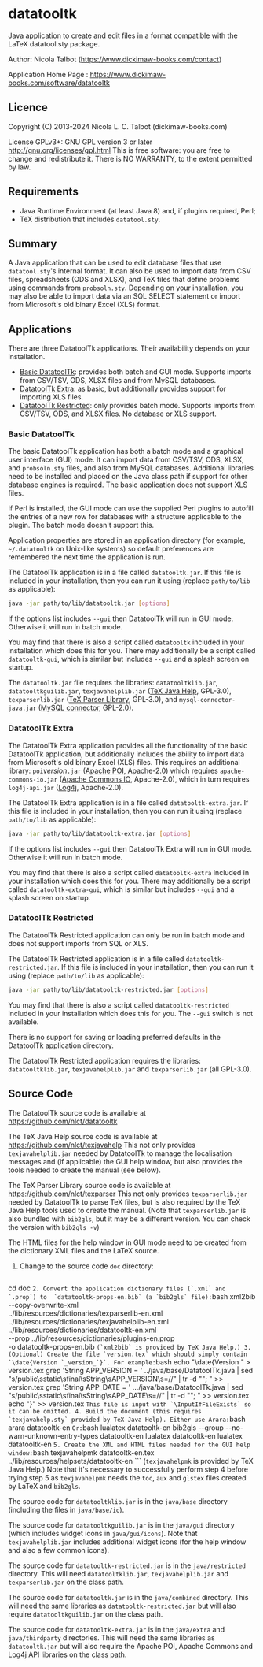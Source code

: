 # datatooltk

Java application to create and edit files in a format compatible
with the LaTeX datatool.sty package.

Author: Nicola Talbot (https://www.dickimaw-books.com/contact)

Application Home Page : https://www.dickimaw-books.com/software/datatooltk

## Licence

Copyright (C) 2013-2024 Nicola L. C. Talbot (dickimaw-books.com)

License GPLv3+: GNU GPL version 3 or later
http://gnu.org/licenses/gpl.html
This is free software: you are free to change and redistribute it.
There is NO WARRANTY, to the extent permitted by law.

## Requirements

  - Java Runtime Environment (at least Java 8) and, if plugins required, Perl;
  - TeX distribution that includes `datatool.sty`.

## Summary

A Java application that can be used to edit database files
that use `datatool.sty`'s internal format. It can also be used to
import data from CSV files, spreadsheets (ODS and XLSX), 
and TeX files that define problems using commands
from `probsoln.sty`. Depending on your installation, you may also be
able to import data via an SQL SELECT statement or import from Microsoft's
old binary Excel (XLS) format.

## Applications

There are three DatatoolTk applications. Their availability depends
on your installation.

 - [Basic DatatoolTk](#basicdatatooltk): provides both batch and GUI
   mode. Supports imports from CSV/TSV, ODS, XLSX files and from
   MySQL databases.
 - [DatatoolTk Extra](#datatooltkextra): as basic, but additionally provides
   support for importing XLS files.
 - [DatatoolTk Restricted](#datatooltkrestricted): only provides
   batch mode. Supports imports from CSV/TSV, ODS, and XLSX files.
   No database or XLS support.

### Basic DatatoolTk

The basic DatatoolTk application has both a batch mode and a 
graphical user interface (GUI) mode. It can import data from 
CSV/TSV, ODS, XLSX, and `probsoln.sty` files, and also from MySQL
databases. Additional libraries need to be installed and placed on the
Java class path if support for other database engines is required. The basic
application does not support XLS files.

If Perl is installed, the GUI mode can use the supplied Perl plugins
to autofill the entries of a new row for databases with a structure
applicable to the plugin. The batch mode doesn't support this.

Application properties are stored in an application directory (for
example, `~/.datatooltk` on Unix-like systems) so default
preferences are remembered the next time the application is run.

The DatatoolTk application is in a file called
`datatooltk.jar`. If this file is included in your installation,
then you can run it using (replace `path/to/lib` as applicable):
```bash
java -jar path/to/lib/datatooltk.jar [options]
```
If the options list includes `--gui` then DatatoolTk will run in 
GUI mode. Otherwise it will run in batch mode.

You may find that there is also a script called `datatooltk`
included in your installation which does this for you. There may
additionally be a script called `datatooltk-gui`, which is similar
but includes `--gui` and a splash screen on startup.

The `datatooltk.jar` file requires the libraries: `datatooltklib.jar`,
`datatooltkguilib.jar`, 
`texjavahelplib.jar` ([TeX Java Help](https://github.com/nlct/texjavahelp), GPL-3.0),
`texparserlib.jar` ([TeX Parser Library](https://github.com/nlct/texparser), GPL-3.0), and 
`mysql-connector-java.jar` ([MySQL connector](http://dev.mysql.com/downloads/connector/j/), GPL-2.0).

### DatatoolTk Extra

The DatatoolTk Extra application provides all the functionality of
the basic DatatoolTk application, but additionally includes the
ability to import data from Microsoft's old binary Excel (XLS)
files. This requires an additional library:
`poi`_version_`.jar` ([Apache POI](http://poi.apache.org/), Apache-2.0)
which requires `apache-commons-io.jar` ([Apache Commons IO](https://commons.apache.org/io), Apache-2.0),
which in turn requires `log4j-api.jar` ([Log4j](https://logging.apache.org/log4j), Apache-2.0).

The DatatoolTk Extra application is in a file called
`datatooltk-extra.jar`. If this file is included in your installation,
then you can run it using (replace `path/to/lib` as applicable):
```bash
java -jar path/to/lib/datatooltk-extra.jar [options]
```
If the options list includes `--gui` then DatatoolTk Extra will run in 
GUI mode. Otherwise it will run in batch mode.

You may find that there is also a script called `datatooltk-extra`
included in your installation which does this for you. There may
additionally be a script called `datatooltk-extra-gui`, which is similar
but includes `--gui` and a splash screen on startup.


### DatatoolTk Restricted

The DatatoolTk Restricted application can only be run in batch mode
and does not support imports from SQL or XLS.

The DatatoolTk Restricted application is in a file called
`datatooltk-restricted.jar`. If this file is included in your installation,
then you can run it using (replace `path/to/lib` as applicable):
```bash
java -jar path/to/lib/datatooltk-restricted.jar [options]
```
You may find that there is also a script called `datatooltk-restricted`
included in your installation which does this for you.
The `--gui` switch is not available.

There is no support for saving or loading preferred defaults in the
DatatoolTk application directory.

The DatatoolTk Restricted application requires the libraries:
`datatooltklib.jar`, `texjavahelplib.jar` and `texparserlib.jar`
(all GPL-3.0).

## Source Code

The DatatoolTk source code is available at https://github.com/nlct/datatooltk

The TeX Java Help source code is available at
https://github.com/nlct/texjavahelp
This not only provides `texjavahelplib.jar` needed by DatatoolTk to 
manage the localisation messages and (if applicable) the GUI help
window, but also provides the tools needed to create the manual (see
below).

The TeX Parser Library source code is available at
https://github.com/nlct/texparser
This not only provides `texparserlib.jar` needed by DatatoolTk to
parse TeX files, but is also required by the TeX Java Help tools
used to create the manual. (Note that `texparserlib.jar` is also
bundled with `bib2gls`, but it may be a different version. You can
check the version with `bib2gls -v`)

The HTML files for the help window in GUI mode need to be created from the
dictionary XML files and the LaTeX source.

 1. Change to the source code `doc` directory:
    ```bash
   cd doc
    ```
 2. Convert the application dictionary files (`.xml` and `.prop`) to 
    `datatooltk-props-en.bib` (a `bib2gls` file):
    ```bash
   xml2bib --copy-overwrite-xml \
   ../lib/resources/dictionaries/texparserlib-en.xml \
   ../lib/resources/dictionaries/texjavahelplib-en.xml \
   ../lib/resources/dictionaries/datatooltk-en.xml \
   --prop ../lib/resources/dictionaries/plugins-en.prop \
   -o datatooltk-props-en.bib
    ```
   (`xml2bib` is provided by TeX Java Help.)
 3. (Optional) Create the file `version.tex` which should simply
    contain `\date{Version `_version_`}`. For example:
    ```bash
   echo "\\date{Version " > version.tex
   grep 'String APP_VERSION = ' ../java/base/DatatoolTk.java | sed "s/public\sstatic\sfinal\sString\sAPP_VERSION\s=//" | tr -d "\"\; " >> version.tex
   grep 'String APP_DATE = ' .../java/base/DatatoolTk.java | sed "s/public\sstatic\sfinal\sString\sAPP_DATE\s=//" | tr -d "\"\; " >> version.tex
   echo "}" >> version.tex
    ```
   This file is input with `\InputIfFileExists` so it can be omitted.
 4. Build the document (this requires `texjavahelp.sty` provided
    by TeX Java Help). Either use Arara:
    ```bash
   arara datatooltk-en
    ```
   Or:
    ```bash
   lualatex datatooltk-en
   bib2gls --group --no-warn-unknown-entry-types datatooltk-en
   lualatex datatooltk-en
   lualatex datatooltk-en
    ```
 5. Create the XML and HTML files needed for the GUI help window:
    ```bash
   texjavahelpmk datatooltk-en.tex ../lib/resources/helpsets/datatooltk-en
    ```
   (`texjavahelpmk` is provided by TeX Java Help.)
   Note that it's necessary to successfully perform step 4 before
   trying step 5 as `texjavahelpmk` needs the `toc`, `aux` and
   `glstex` files created by LaTeX and `bib2gls`.

The source code for `datatooltklib.jar` is in the `java/base` directory
(including the files in `java/base/io`).

The source code for `datatooltkguilib.jar` is in the `java/gui` directory
(which includes widget icons in `java/gui/icons`). Note that
`texjavahelplib.jar` includes additional widget icons (for the help
window and also a few common icons).

The source code for `datatooltk-restricted.jar` is in the
`java/restricted` directory. This will need `datatooltklib.jar`,
`texjavahelplib.jar` and `texparserlib.jar` on the
class path.

The source code for `datatooltk.jar` is in the 
`java/combined` directory. This will need the same libraries 
as `datatooltk-restricted.jar` but will also require
`datatooltkguilib.jar` on the class path.

The source code for `datatooltk-extra.jar` is in the `java/extra`
and `java/thirdparty` directories. This will need the same libraries
as `datatooltk.jar` but will also require the Apache POI, Apache
Commons and Log4j API libraries on the class path.
